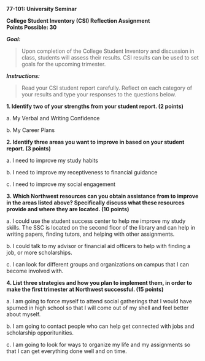 **77-101: University Seminar**

**College Student Inventory (CSI) Reflection Assignment**\
**Points Possible: 30**

***Goal:***

> Upon completion of the College Student Inventory and discussion in class, students will assess their results. CSI results can be used to set goals for the upcoming trimester.

***Instructions:***

> Read your CSI student report carefully. Reflect on each category of your results and type your responses to the questions below.

**1. Identify two of your strengths from your student report. (2 points)**

a.  My Verbal and Writing Confidence

b.  My Career Plans

**2. Identify three areas you want to improve in based on your student report. (3 points)**

a.  I need to improve my study habits

b.  I need to improve my receptiveness to financial guidance

c.  I need to improve my social engagement

**3. Which Northwest resources can you obtain assistance from to improve in the areas listed above? Specifically discuss what these resources provide and where they are located. (10 points)**

a.  I could use the student success center to help me improve my study skills. The SSC is located on the second floor of the library and can help in writing papers, finding tutors, and helping with other assignments.

b.  I could talk to my advisor or financial aid officers to help with finding a job, or more scholarships.

c.  I can look for different groups and organizations on campus that I can become involved with.

**4. List three strategies and how you plan to implement them, in order to make the first trimester at Northwest successful. (15 points)**

a.  I am going to force myself to attend social gatherings that I would have spurned in high school so that I will come out of my shell and feel better about myself.

b.  I am going to contact people who can help get connected with jobs and scholarship opporitunities.

c.  I am going to look for ways to organize my life and my assignments so that I can get everything done well and on time.
